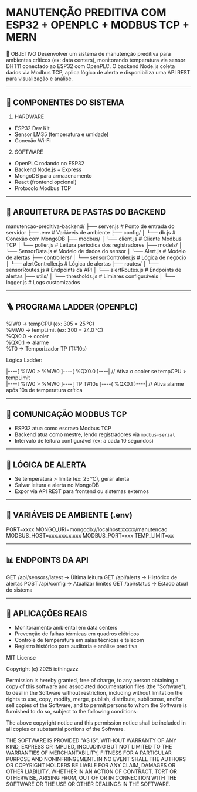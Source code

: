 
MANUTENÇÃO PREDITIVA COM ESP32 + OPENPLC + MODBUS TCP + MERN
============================================================

📌 OBJETIVO
Desenvolver um sistema de manutenção preditiva para ambientes críticos (ex: data centers), monitorando temperatura via sensor DHT11 conectado ao ESP32 com OpenPLC. O backend Node.js coleta dados via Modbus TCP, aplica lógica de alerta e disponibiliza uma API REST para visualização e análise.

------------------------------------------------------------
🔧 COMPONENTES DO SISTEMA
------------------------------------------------------------

1. HARDWARE
- ESP32 Dev Kit
- Sensor LM35 (temperatura e umidade)
- Conexão Wi-Fi

2. SOFTWARE
- OpenPLC rodando no ESP32
- Backend Node.js + Express
- MongoDB para armazenamento
- React (frontend opcional)
- Protocolo Modbus TCP

------------------------------------------------------------
🧱 ARQUITETURA DE PASTAS DO BACKEND
------------------------------------------------------------

manutencao-preditiva-backend/
├── server.js               # Ponto de entrada do servidor
├── .env                    # Variáveis de ambiente
├── config/
│   └── db.js               # Conexão com MongoDB
├── modbus/
│   └── client.js           # Cliente Modbus TCP
│   └── poller.js           # Leitura periódica dos registradores
├── models/
│   └── SensorData.js       # Modelo de dados do sensor
│   └── Alert.js            # Modelo de alertas
├── controllers/
│   └── sensorController.js # Lógica de negócio
│   └── alertController.js  # Lógica de alertas
├── routes/
│   └── sensorRoutes.js     # Endpoints da API
│   └── alertRoutes.js      # Endpoints de alertas
├── utils/
│   └── thresholds.js       # Limiares configuráveis
│   └── logger.js           # Logs customizados

------------------------------------------------------------
🪜 PROGRAMA LADDER (OPENPLC)
------------------------------------------------------------

%IW0 → tempCPU (ex: 305 = 25 °C)  
%MW0 → tempLimit (ex: 300 = 24.0 °C)  
%QX0.0 → cooler  
%QX0.1 → alarme  
%T0 → Temporizador TP (T#10s)

Lógica Ladder:

|----[ %IW0 > %MW0 ]----( %QX0.0 )----|  // Ativa o cooler se tempCPU > tempLimit  
|----[ %IW0 > %MW0 ]----[ TP T#10s ]----( %QX0.1 )----|  // Ativa alarme após 10s de temperatura crítica


------------------------------------------------------------
📡 COMUNICAÇÃO MODBUS TCP
------------------------------------------------------------

- ESP32 atua como escravo Modbus TCP
- Backend atua como mestre, lendo registradores via `modbus-serial`
- Intervalo de leitura configurável (ex: a cada 10 segundos)

------------------------------------------------------------
🧠 LÓGICA DE ALERTA
------------------------------------------------------------

- Se temperatura > limite (ex: 25 °C), gerar alerta
- Salvar leitura e alerta no MongoDB
- Expor via API REST para frontend ou sistemas externos

------------------------------------------------------------
🔐 VARIÁVEIS DE AMBIENTE (.env)
------------------------------------------------------------

PORT=xxxx
MONGO_URI=mongodb://localhost:xxxxx/manutencao
MODBUS_HOST=xxx.xxx.x.xxx
MODBUS_PORT=xxx
TEMP_LIMIT=xx

------------------------------------------------------------
📊 ENDPOINTS DA API
------------------------------------------------------------

GET /api/sensors/latest       → Última leitura
GET /api/alerts               → Histórico de alertas
POST /api/config              → Atualizar limites
GET /api/status               → Estado atual do sistema

------------------------------------------------------------
📌 APLICAÇÕES REAIS
------------------------------------------------------------

- Monitoramento ambiental em data centers
- Prevenção de falhas térmicas em quadros elétricos
- Controle de temperatura em salas técnicas e telecom
- Registro histórico para auditoria e análise preditiva

MIT License

Copyright (c) 2025 iothingzzz

Permission is hereby granted, free of charge, to any person obtaining a copy
of this software and associated documentation files (the "Software"), to deal
in the Software without restriction, including without limitation the rights
to use, copy, modify, merge, publish, distribute, sublicense, and/or sell
copies of the Software, and to permit persons to whom the Software is
furnished to do so, subject to the following conditions:

The above copyright notice and this permission notice shall be included in all
copies or substantial portions of the Software.

THE SOFTWARE IS PROVIDED "AS IS", WITHOUT WARRANTY OF ANY KIND, EXPRESS OR
IMPLIED, INCLUDING BUT NOT LIMITED TO THE WARRANTIES OF MERCHANTABILITY,
FITNESS FOR A PARTICULAR PURPOSE AND NONINFRINGEMENT. IN NO EVENT SHALL THE
AUTHORS OR COPYRIGHT HOLDERS BE LIABLE FOR ANY CLAIM, DAMAGES OR OTHER
LIABILITY, WHETHER IN AN ACTION OF CONTRACT, TORT OR OTHERWISE, ARISING FROM,
OUT OF OR IN CONNECTION WITH THE SOFTWARE OR THE USE OR OTHER DEALINGS IN THE
SOFTWARE.

